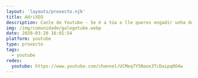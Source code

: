 ```yaml
---
layout: 'layouts/proxecto.njk'
title: AdriXEO
description: Canle de Youtube - Se é a túa e lle queres engadir unha descripción e etiquetas, ponte en contacto con nós.
img: /img/comunidade/galegotube.webp
date: 2020-03-20 16:01:54
platform: youtube
type: proxecto
tags:
  - youtube
redes:
  youtube: https://www.youtube.com/channel/UCMeq7Y5Naox3TcDaipqOO4w
---
```


